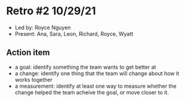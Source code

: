# Retro #2 10/29/21 

* Led by: Royce Nguyen  
* Present: Ana, Sara, Leon, Richard, Royce, Wyatt

## Action item

* a goal: identify something the team wants to get better at
* a change: identify one thing that the team will change about how it works together
* a measurement: identify at least one way to measure whether the change helped the team acheive the goal, or move closer to it.
